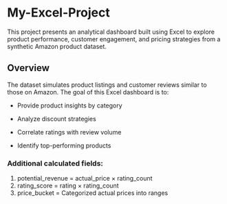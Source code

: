 # My-Excel-Project
This project presents an analytical dashboard built using Excel to explore product performance, customer engagement, and pricing strategies from a synthetic Amazon product dataset.

## Overview
The dataset simulates product listings and customer reviews similar to those on Amazon. The goal of this Excel dashboard is to:

- Provide product insights by category

- Analyze discount strategies

- Correlate ratings with review volume

- Identify top-performing products


 ### Additional calculated fields:
  1. potential_revenue = actual_price × rating_count
  2. rating_score = rating × rating_count
  3. price_bucket = Categorized actual prices into ranges
